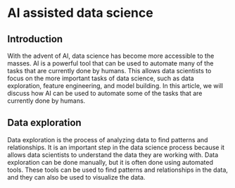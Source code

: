 # AI assisted data science

## Introduction

With the advent of AI, data science has become more accessible to the masses. AI is a powerful tool that can be used to automate many of the tasks that are currently done by humans. This allows data scientists to focus on the more important tasks of data science, such as data exploration, feature engineering, and model building. In this article, we will discuss how AI can be used to automate some of the tasks that are currently done by humans.

## Data exploration

Data exploration is the process of analyzing data to find patterns and relationships. It is an important step in the data science process because it allows data scientists to understand the data they are working with. Data exploration can be done manually, but it is often done using automated tools. These tools can be used to find patterns and relationships in the data, and they can also be used to visualize the data.
